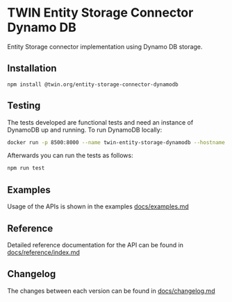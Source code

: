 # TWIN Entity Storage Connector Dynamo DB

Entity Storage connector implementation using Dynamo DB storage.

## Installation

```shell
npm install @twin.org/entity-storage-connector-dynamodb
```

## Testing

The tests developed are functional tests and need an instance of DynamoDB up and running. To run DynamoDB locally:

```sh
docker run -p 8500:8000 --name twin-entity-storage-dynamodb --hostname dynamodb -d amazon/dynamodb-local
```

Afterwards you can run the tests as follows:

```sh
npm run test
```

## Examples

Usage of the APIs is shown in the examples [docs/examples.md](docs/examples.md)

## Reference

Detailed reference documentation for the API can be found in [docs/reference/index.md](docs/reference/index.md)

## Changelog

The changes between each version can be found in [docs/changelog.md](docs/changelog.md)
